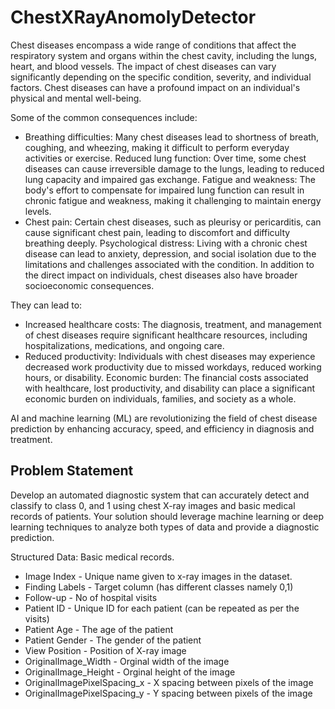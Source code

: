 # ChestXRayAnomolyDetector
Chest diseases encompass a wide range of conditions that affect the respiratory system and organs within the chest cavity, including the lungs, heart, and blood vessels. The impact of chest diseases can vary significantly depending on the specific condition, severity, and individual factors.
Chest diseases can have a profound impact on an individual's physical and mental well-being. 

Some of the common consequences include:
* Breathing difficulties: Many chest diseases lead to shortness of breath, coughing, and wheezing, making it difficult to perform everyday activities or exercise.
Reduced lung function: Over time, some chest diseases can cause irreversible damage to the lungs, leading to reduced lung capacity and impaired gas exchange.
Fatigue and weakness: The body's effort to compensate for impaired lung function can result in chronic fatigue and weakness, making it challenging to maintain energy levels.
* Chest pain: Certain chest diseases, such as pleurisy or pericarditis, can cause significant chest pain, leading to discomfort and difficulty breathing deeply.
Psychological distress: Living with a chronic chest disease can lead to anxiety, depression, and social isolation due to the limitations and challenges associated with the condition. In addition to the direct impact on individuals, chest diseases also have broader socioeconomic consequences. 

They can lead to:
* Increased healthcare costs: The diagnosis, treatment, and management of chest diseases require significant healthcare resources, including hospitalizations, medications, and ongoing care.
* Reduced productivity: Individuals with chest diseases may experience decreased work productivity due to missed workdays, reduced working hours, or disability.
Economic burden: The financial costs associated with healthcare, lost productivity, and disability can place a significant economic burden on individuals, families, and society as a whole.

AI and machine learning (ML) are revolutionizing the field of chest disease prediction by enhancing accuracy, speed, and efficiency in diagnosis and treatment.

## Problem Statement
Develop an automated diagnostic system that can accurately detect and classify to class 0, and 1 using chest X-ray images and basic medical records of patients. Your solution should leverage machine learning or deep learning techniques to analyze both types of data and provide a diagnostic prediction.

Structured Data: Basic medical records.

* Image Index - Unique name given to x-ray images in the dataset.
* Finding Labels - Target column (has different classes namely 0,1)
* Follow-up - No of hospital visits
* Patient ID - Unique ID for each patient (can be repeated as per the visits)
* Patient Age - The age of the patient
* Patient Gender - The gender of the patient
* View Position - Position of X-ray image
* OriginalImage_Width - Orginal width of the image
* OriginalImage_Height - Orginal height of the image
* OriginalImagePixelSpacing_x - X spacing between pixels of the image
* OriginalImagePixelSpacing_y - Y spacing between pixels of the image
